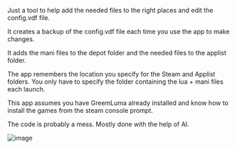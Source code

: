 Just a tool to help add the needed files to the right places and edit the config.vdf file.

It creates a backup of the config.vdf file each time you use the app to make changes.

It adds the mani files to the depot folder and the needed files to the applist folder. 

The app remembers the location you specify for the Steam and Applist folders. You only have to specify the folder containing the lua + mani files each launch.

This app assumes you have GreemLuma already installed and know how to install the games from the steam console prompt.

The code is probably a mess. Mostly done with the help of AI. 


![image](https://github.com/user-attachments/assets/2aff7e0e-7ff4-42db-bd2c-65d78bc3255c)
